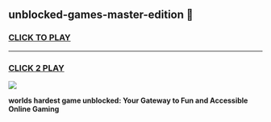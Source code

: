 
## unblocked-games-master-edition 👋
<h3>
<a href="https://premium.freeplayer.one?title=unblocked-games-master-edition&ref=14F">CLICK TO PLAY</a></h3>
<hr>

<h3>
<a href="https://premium.freeplayer.one?title=unblocked-games-master-edition&ref=14F">CLICK 2 PLAY</a>
  
</h3>

<a href="https://premium.freeplayer.one?title=unblocked-games-master-edition&ref=12F/"><img src="https://clearcache.store/games.png"></a>


**worlds hardest game unblocked: Your Gateway to Fun and Accessible Online Gaming**
